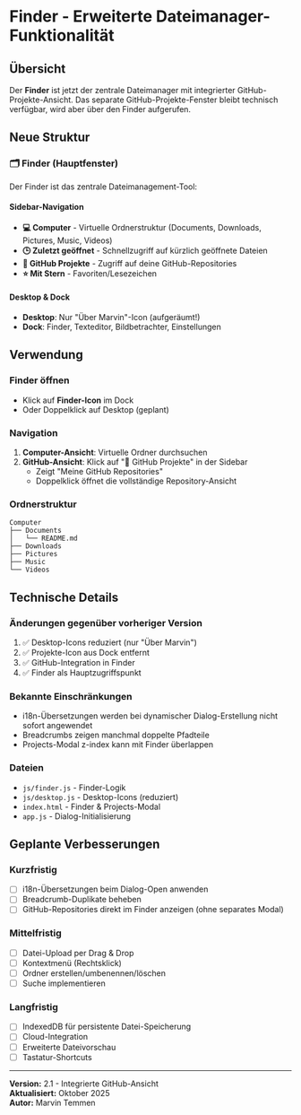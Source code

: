 # Finder - Erweiterte Dateimanager-Funktionalität

## Übersicht

Der **Finder** ist jetzt der zentrale Dateimanager mit integrierter GitHub-Projekte-Ansicht. Das separate GitHub-Projekte-Fenster bleibt technisch verfügbar, wird aber über den Finder aufgerufen.

## Neue Struktur

### 🗂️ Finder (Hauptfenster)
Der Finder ist das zentrale Dateimanagement-Tool:

#### Sidebar-Navigation
- **💻 Computer** - Virtuelle Ordnerstruktur (Documents, Downloads, Pictures, Music, Videos)
- **🕒 Zuletzt geöffnet** - Schnellzugriff auf kürzlich geöffnete Dateien
- **📂 GitHub Projekte** - Zugriff auf deine GitHub-Repositories
- **⭐ Mit Stern** - Favoriten/Lesezeichen

#### Desktop & Dock
- **Desktop**: Nur "Über Marvin"-Icon (aufgeräumt!)
- **Dock**: Finder, Texteditor, Bildbetrachter, Einstellungen

## Verwendung

### Finder öffnen
- Klick auf **Finder-Icon** im Dock
- Oder Doppelklick auf Desktop (geplant)

### Navigation
1. **Computer-Ansicht**: Virtuelle Ordner durchsuchen
2. **GitHub-Ansicht**: Klick auf "📂 GitHub Projekte" in der Sidebar
   - Zeigt "Meine GitHub Repositories"
   - Doppelklick öffnet die vollständige Repository-Ansicht

### Ordnerstruktur
```
Computer
├── Documents
│   └── README.md
├── Downloads
├── Pictures
├── Music
└── Videos
```

## Technische Details

### Änderungen gegenüber vorheriger Version
1. ✅ Desktop-Icons reduziert (nur "Über Marvin")
2. ✅ Projekte-Icon aus Dock entfernt  
3. ✅ GitHub-Integration in Finder
4. ✅ Finder als Hauptzugriffspunkt

### Bekannte Einschränkungen
- i18n-Übersetzungen werden bei dynamischer Dialog-Erstellung nicht sofort angewendet
- Breadcrumbs zeigen manchmal doppelte Pfadteile
- Projects-Modal z-index kann mit Finder überlappen

### Dateien
- `js/finder.js` - Finder-Logik
- `js/desktop.js` - Desktop-Icons (reduziert)
- `index.html` - Finder & Projects-Modal
- `app.js` - Dialog-Initialisierung

## Geplante Verbesserungen

### Kurzfristig
- [ ] i18n-Übersetzungen beim Dialog-Open anwenden
- [ ] Breadcrumb-Duplikate beheben
- [ ] GitHub-Repositories direkt im Finder anzeigen (ohne separates Modal)

### Mittelfristig
- [ ] Datei-Upload per Drag & Drop
- [ ] Kontextmenü (Rechtsklick)
- [ ] Ordner erstellen/umbenennen/löschen
- [ ] Suche implementieren

### Langfristig
- [ ] IndexedDB für persistente Datei-Speicherung
- [ ] Cloud-Integration
- [ ] Erweiterte Dateivorschau
- [ ] Tastatur-Shortcuts

---

**Version:** 2.1 - Integrierte GitHub-Ansicht  
**Aktualisiert:** Oktober 2025  
**Autor:** Marvin Temmen
